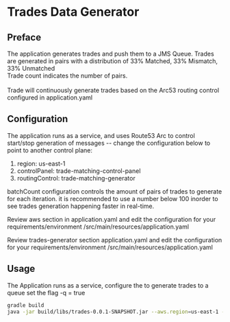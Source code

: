 # Trades Data Generator
## Preface
The application generates trades and push them to a JMS Queue.
Trades are generated in pairs with a distribution of 33% Matched, 33% Mismatch, 33% Unmatched
<br>
Trade count indicates the number of pairs.
<br><br>
Trade will continuously generate trades based on the Arc53 routing control configured in application.yaml

## Configuration
The application runs as a service, and uses Route53 Arc to control start/stop generation of messages
-- change the configuration below to point to another control plane:
1. region: us-east-1
2. controlPanel: trade-matching-control-panel
3. routingControl: trade-matching-generator

batchCount configuration controls the amount of pairs of trades to generate for each iteration. it is recommended to use a number below 100 inorder to see trades generation happening faster in real-time.

Review aws section in application.yaml and edit the configuration for your requirements/environment
/src/main/resources/application.yaml

Review trades-generator section application.yaml and edit the configuration for your requirements/environment
/src/main/resources/application.yaml

## Usage
The Application runs as a service, configure the 
to generate trades to a queue set the flag -q = true
```bash
gradle build
java -jar build/libs/trades-0.0.1-SNAPSHOT.jar --aws.region=us-east-1 --aws.queueEndPoint=QUEUE_ENDPOINT --aws.queueUsername=QUEUE_USERNAME --aws.queuePassword=QUEUE_PASSWORD --aws.destinationQueue=QUEUE_NAME --trades-generator.batchCount=BATCH_COUNT
```
